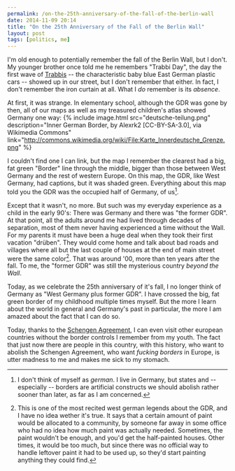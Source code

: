 ```yaml
---
permalink: /on-the-25th-anniversary-of-the-fall-of-the-berlin-wall
date: 2014-11-09 20:14
title: "On the 25th Anniversary of the Fall of the Berlin Wall"
layout: post
tags: [politics, me]
---
```

I'm old enough to potentially remember the fall of the Berlin Wall, but I don't. My younger brother once told me he remembers "Trabbi Day", the day the first wave of [Trabbis](http://en.m.wikipedia.org/wiki/Trabbi) -- the characteristic baby blue East German plastic cars -- showed up in our street, but I don't remember that either. In fact, I don't remember the iron curtain at all. What I *do* remember is its *absence*.

<!-- break -->

At first, it was strange. In elementary school, although the GDR was gone by then, all of our maps as well as my treasured children's atlas showed Germany one way:
{% include image.html src="deutsche-teilung.png" description="Inner German Border, by Alexrk2 [CC-BY-SA-3.0], via Wikimedia Commons" link="http://commons.wikimedia.org/wiki/File:Karte_Innerdeutsche_Grenze.png" %}

I couldn't find one I can link, but the map I remember the clearest had a big, fat green "Border" line through the middle, bigger than those between West Germany and the rest of western Europe. On this map, the GDR, like West Germany, had captions, but it was shaded green. Everything about this map told you the GDR was the occupied half of Germany, of us[^us].

Except that it wasn't, no more. But such was my everyday experience as a child in the early 90's: There was Germany and there was "the former GDR". At that point, all the adults around me had lived through decades of separation, most of them never having experienced a time without the Wall. For my parents it must have been a huge deal when they took their first vacation "drüben". They would come home and talk about bad roads and villages where all but the last couple of houses at the end of main street were the same color[^color]. That was around '00, more than ten years after the fall. To me, the "former GDR" was still the mysterious country *beyond the Wall*.

Today, as we celebrate the 25th anniversary of it's fall, I no longer think of Germany as "West Germany plus former GDR". I have crossed the big, fat green border of my childhood multiple times myself. But the more I learn about the world in general and Germany's past in particular, the more I am amazed about the fact that I can do so.

Today, thanks to the [Schengen Agreement](https://en.wikipedia.org/wiki/Schengen_Agreement), I can even visit other european countries without the border controls I remember from my youth. The fact that just now there are people in this country, with this history, who want to abolish the Schengen Agreement, who want *fucking borders* in Europe, is utter madness to me and makes me sick to my stomach.

[^color]: This is one of the most recited west german legends about the GDR, and I have no idea wether it's true. It says that a certain amount of paint would be allocated to a community, by someone far away in some office who had no idea how much paint was actually needed. Sometimes, the paint wouldn't be enough, and you'd get the half-painted houses. Other times, it would be too much, but since there was no official way to handle leftover paint it had to be used up, so they'd start painting anything they could find.
[^us]: I don't think of myself as *german*. I live in Germany, but states and -- especially -- borders are artificial constructs we should abolish rather sooner than later, as far as I am concerned.

